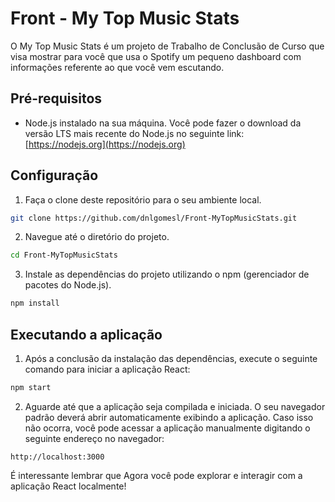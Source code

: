 # Front - My Top Music Stats
O My Top Music Stats é um projeto de Trabalho de Conclusão de Curso que visa mostrar para você que usa o Spotify um pequeno dashboard com informações referente ao que você vem escutando.

## Pré-requisitos

- Node.js instalado na sua máquina. Você pode fazer o download da versão LTS mais recente do Node.js no seguinte link: [https://nodejs.org](https://nodejs.org)

## Configuração

1. Faça o clone deste repositório para o seu ambiente local.

```bash
git clone https://github.com/dnlgomesl/Front-MyTopMusicStats.git
```

2. Navegue até o diretório do projeto.

```bash
cd Front-MyTopMusicStats
```

3. Instale as dependências do projeto utilizando o npm (gerenciador de pacotes do Node.js).

```bash
npm install
```

## Executando a aplicação

1. Após a conclusão da instalação das dependências, execute o seguinte comando para iniciar a aplicação React:

```bash
npm start
```

2. Aguarde até que a aplicação seja compilada e iniciada. O seu navegador padrão deverá abrir automaticamente exibindo a aplicação. Caso isso não ocorra, você pode acessar a aplicação manualmente digitando o seguinte endereço no navegador:

```
http://localhost:3000
```
É interessante lembrar que 
Agora você pode explorar e interagir com a aplicação React localmente!
